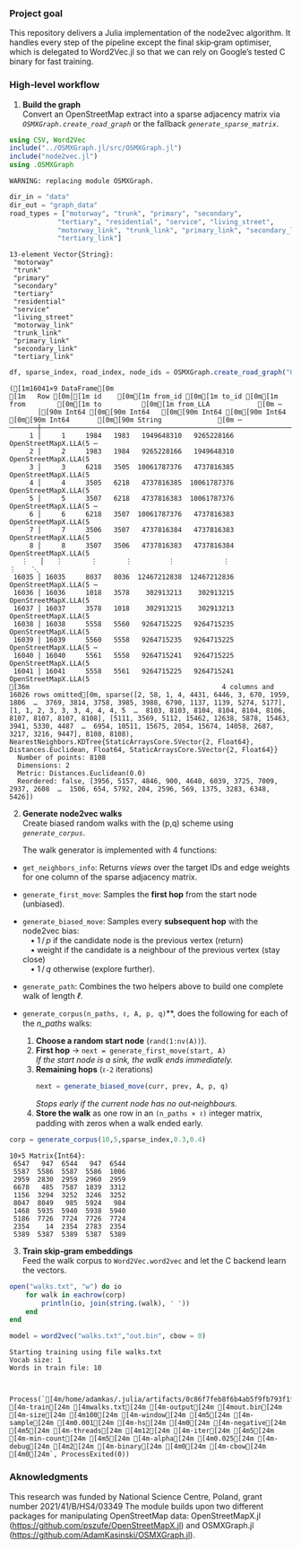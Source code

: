 ### Project goal
This repository delivers a Julia implementation of the node2vec algorithm. It handles every step of the pipeline except the final skip‑gram optimiser, 
which is delegated to Word2Vec.jl so that we can rely on Google’s tested C binary for fast training.

### High‑level workflow  

1. **Build the graph**  
   Convert an OpenStreetMap extract into a sparse adjacency matrix via  *`OSMXGraph.create_road_graph`* or the fallback  *`generate_sparse_matrix`*.  


```julia
using CSV, Word2Vec
include("../OSMXGraph.jl/src/OSMXGraph.jl")
include("node2vec.jl")
using .OSMXGraph
```

    WARNING: replacing module OSMXGraph.



```julia
dir_in = "data"
dir_out = "graph_data"
road_types = ["motorway", "trunk", "primary", "secondary", 
            "tertiary", "residential", "service", "living_street", 
            "motorway_link", "trunk_link", "primary_link", "secondary_link", 
            "tertiary_link"]
```


    13-element Vector{String}:
     "motorway"
     "trunk"
     "primary"
     "secondary"
     "tertiary"
     "residential"
     "service"
     "living_street"
     "motorway_link"
     "trunk_link"
     "primary_link"
     "secondary_link"
     "tertiary_link"



```julia
df, sparse_index, road_index, node_ids = OSMXGraph.create_road_graph("Ochota.osm", road_types,"Ochota_graph.csv","Ochota_nodes.json",dir_in=dir_in,dir_out=dir_out)
```


    ([1m16041×9 DataFrame[0m
    [1m   Row [0m│[1m id    [0m[1m from_id [0m[1m to_id [0m[1m from        [0m[1m to          [0m[1m from_LLA            [0m ⋯
           │[90m Int64 [0m[90m Int64   [0m[90m Int64 [0m[90m Int64       [0m[90m Int64       [0m[90m String              [0m ⋯
    ───────┼────────────────────────────────────────────────────────────────────────
         1 │     1     1984   1983   1949648310   9265228166  OpenStreetMapX.LLA(5 ⋯
         2 │     2     1983   1984   9265228166   1949648310  OpenStreetMapX.LLA(5
         3 │     3     6218   3505  10061787376   4737816385  OpenStreetMapX.LLA(5
         4 │     4     3505   6218   4737816385  10061787376  OpenStreetMapX.LLA(5
         5 │     5     3507   6218   4737816383  10061787376  OpenStreetMapX.LLA(5 ⋯
         6 │     6     6218   3507  10061787376   4737816383  OpenStreetMapX.LLA(5
         7 │     7     3506   3507   4737816384   4737816383  OpenStreetMapX.LLA(5
         8 │     8     3507   3506   4737816383   4737816384  OpenStreetMapX.LLA(5
       ⋮   │   ⋮       ⋮       ⋮         ⋮            ⋮                       ⋮    ⋱
     16035 │ 16035     8037   8036  12467212838  12467212836  OpenStreetMapX.LLA(5 ⋯
     16036 │ 16036     1018   3578    302913213    302913215  OpenStreetMapX.LLA(5
     16037 │ 16037     3578   1018    302913215    302913213  OpenStreetMapX.LLA(5
     16038 │ 16038     5558   5560   9264715225   9264715235  OpenStreetMapX.LLA(5
     16039 │ 16039     5560   5558   9264715235   9264715225  OpenStreetMapX.LLA(5 ⋯
     16040 │ 16040     5561   5558   9264715241   9264715225  OpenStreetMapX.LLA(5
     16041 │ 16041     5558   5561   9264715225   9264715241  OpenStreetMapX.LLA(5
    [36m                                                4 columns and 16026 rows omitted[0m, sparse([2, 58, 1, 4, 4431, 6446, 3, 670, 1959, 1806  …  3769, 3814, 3758, 3985, 3988, 6790, 1137, 1139, 5274, 5177], [1, 1, 2, 3, 3, 3, 4, 4, 4, 5  …  8103, 8103, 8104, 8104, 8104, 8106, 8107, 8107, 8107, 8108], [5111, 3569, 5112, 15462, 12638, 5878, 15463, 3941, 5330, 4487  …  6954, 10511, 15675, 2054, 15674, 14058, 2687, 3217, 3216, 9447], 8108, 8108), NearestNeighbors.KDTree{StaticArraysCore.SVector{2, Float64}, Distances.Euclidean, Float64, StaticArraysCore.SVector{2, Float64}}
      Number of points: 8108
      Dimensions: 2
      Metric: Distances.Euclidean(0.0)
      Reordered: false, [3956, 5157, 4846, 900, 4640, 6039, 3725, 7009, 2937, 2608  …  1506, 654, 5792, 204, 2596, 569, 1375, 3283, 6348, 5426])


2. **Generate node2vec walks**  
   Create biased random walks with the \(p,q\) scheme using  *`generate_corpus`*.

   The walk generator is implemented with 4 functions:

* `get_neighbors_info`: Returns *views* over the target IDs and edge weights for one column of the sparse adjacency matrix.

* `generate_first_move`: Samples the **first hop** from the start node (unbiased).

* `generate_biased_move`: Samples every **subsequent hop** with the node2vec bias:<br> • 1 / *p* if the candidate node is the previous vertex (return)<br> • weight      if the candidate is a neighbour of the previous vertex (stay close)<br> • 1 / *q* otherwise (explore further). 
* `generate_path`: Combines the two helpers above to build one complete walk of length *ℓ*. 

* `generate_corpus(n_paths, ℓ, A, p, q)`**, does the following for each of the *n_paths* walks:

   1. **Choose a random start node** (`rand(1:nv(A))`).  
   2. **First hop** → `next = generate_first_move(start, A)`  
      *If the start node is a sink, the walk ends immediately.*  
   3. **Remaining hops** (`ℓ‑2` iterations)  
      ```julia
      next = generate_biased_move(curr, prev, A, p, q)
      ```  
      *Stops early if the current node has no out‑neighbours.*  
   4. **Store the walk** as one row in an `(n_paths × ℓ)` integer matrix, padding with zeros when a walk ended early.



```julia
corp = generate_corpus(10,5,sparse_index,0.3,0.4)
```


    10×5 Matrix{Int64}:
     6547   947  6544   947  6544
     5587  5586  5587  5586  1006
     2959  2830  2959  2960  2959
     6678   485  7587  1839  3312
     1156  3294  3252  3246  3252
     8047  8049   985  5924   984
     1468  5935  5940  5938  5940
     5186  7726  7724  7726  7724
     2354    14  2354  2783  2354
     5389  5387  5389  5387  5389


3. **Train skip‑gram embeddings**  
   Feed the walk corpus to `Word2Vec.word2vec` and let the C backend learn the vectors.  



```julia
open("walks.txt", "w") do io
    for walk in eachrow(corp)
        println(io, join(string.(walk), ' '))
    end
end

model = word2vec("walks.txt","out.bin", cbow = 0)
```

    Starting training using file walks.txt
    Vocab size: 1
    Words in train file: 10



    Process(`[4m/home/adamkas/.julia/artifacts/0c86f7feb8f6b4ab5f9fb793f1fde1278e3a6021/bin/word2vec[24m [4m-train[24m [4mwalks.txt[24m [4m-output[24m [4mout.bin[24m [4m-size[24m [4m100[24m [4m-window[24m [4m5[24m [4m-sample[24m [4m0.001[24m [4m-hs[24m [4m0[24m [4m-negative[24m [4m5[24m [4m-threads[24m [4m12[24m [4m-iter[24m [4m5[24m [4m-min-count[24m [4m5[24m [4m-alpha[24m [4m0.025[24m [4m-debug[24m [4m2[24m [4m-binary[24m [4m0[24m [4m-cbow[24m [4m0[24m`, ProcessExited(0))


### Aknowledgments

This research was funded by National Science Centre, Poland, grant number 2021/41/B/HS4/03349
The module builds upon two different packages for manipulating OpenStreetMap data: OpenStreetMapX.jl (https://github.com/pszufe/OpenStreetMapX.jl) and OSMXGraph.jl (https://github.com/AdamKasinski/OSMXGraph.jl). 
